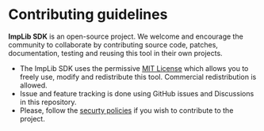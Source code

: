 # Contributing guidelines

**ImpLib SDK** is an open-source project. We welcome and encourage the community to collaborate by contributing source code, patches, documentation, testing and reusing this tool in their own projects.

- The ImpLib SDK uses the permissive [MIT License](/LICENSE) which allows you to freely use, modify and redistribute this tool. Commercial redistribution is allowed.
- Issue and feature tracking is done using GitHub issues and Discussions in this repository.
- Please, follow the [securty policies](/SECURITY.md) if you wish to contribute to the project.
